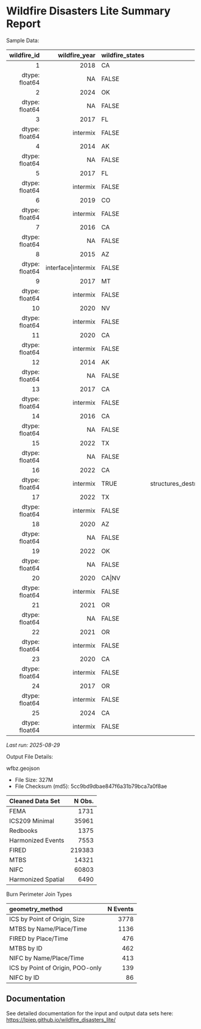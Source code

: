 # Wildfire Disasters Lite Summary Report


Sample Data:

| wildfire_id | wildfire_year | wildfire_states | wildfire_area | wildfire_complex | wildfire_complex_names | wildfire_total_fatalities | wildfire_max_civil_fatalities | wildfire_civil_fatalities | wildfire_civil_injuries | wildfire_total_injuries | wildfire_civil_evacuation | wildfire_total_evacuation | wildfire_struct_destroyed | wildfire_struct_threatened | wildfire_cost | wildfire_community_intersect | wildfire_max_pop_den | wildfire_buffered_avg_pop_den | wildfire_wui | wildfire_fema_dec | wildfire_disaster_criteria_met | wildfire_ignition_date | wildfire_containment_date | wildfire_ignition_date_max | wildfire_containment_date_max | wildfire_fema_dec_date | wildfire_poo_lat | wildfire_poo_lon | geometry_src | geometry_method | redbook_id | ics_id | fired_id | mtbs_id | fema_id |
|---:|---:|:---|---:|:---|:---|---:|---:|---:|---:|---:|---:|---:|---:|---:|---:|:---|---:|:---|:---|:---|:---|:---|:---|:---|:---|:---|---:|---:|:---|:---|:---|:---|:---|:---|:---|
| 1 | 2018 | CA | 146.200893 | FALSE | DONNELL | NA | NA | NA | 0 | 6 | NA | NA | 135 | NA | NA | TRUE | 610.2583 | 0 0.074335 |  |  |  |  |  |  |  |  |  |  |  |  |  |  |  |  |  |
| dtype: float64 | NA | FALSE | structures_destroyed | 2018-08-01 | 2018-10-31 | 2018-08-01 | 2018-10-31 | NA | 38.34877 | -119.92940 | MTBS | MTBS by ID | 801 | 2018_001702_DONNELL | NA | CA3834911992920180801 | NA |  |  |  |  |  |  |  |  |  |  |  |  |  |  |  |  |  |  |
| 2 | 2024 | OK | 19.105698 | FALSE | 57 | NA | NA | NA | 0 | 2 | NA | NA | 1 | 1720 | NA | TRUE | 3383.0684 | 0 4.128573 |  |  |  |  |  |  |  |  |  |  |  |  |  |  |  |  |  |
| dtype: float64 | NA | FALSE | structures_destroyed | 2024-04-06 | NA | 2024-04-06 | NA | NA | 36.19250 | -99.50333 | MTBS | MTBS by ID | NA | 2024_240450_57 | NA | OK3619309950320240406 | NA |  |  |  |  |  |  |  |  |  |  |  |  |  |  |  |  |  |  |
| 3 | 2017 | FL | 2.921101 | FALSE | GARFIELD RD | NA | NA | NA | NA | NA | NA | NA | 19 | NA | NA | TRUE | 830.2966 | 0 5.473117 |  |  |  |  |  |  |  |  |  |  |  |  |  |  |  |  |  |
| dtype: float64 | intermix | FALSE | structures_destroyed | 2017-03-22 | NA | 2017-03-22 | NA | NA | 30.42750 | -82.02333 | MTBS | MTBS by ID | NA | 2017_070202_GARFIELD ROAD | NA | FL3042808202320170322 | NA |  |  |  |  |  |  |  |  |  |  |  |  |  |  |  |  |  |  |
| 4 | 2014 | AK | 6.714350 | FALSE | TYONEK | NA | NA | NA | NA | NA | NA | NA | 5 | 0 | 4.00e+06 | TRUE | 1612.9251 | 0 0.056244 |  |  |  |  |  |  |  |  |  |  |  |  |  |  |  |  |  |
| dtype: float64 | NA | FALSE | structures_destroyed | 2014-05-19 | NA | 2014-05-19 | NA | NA | 61.09932 | -151.12863 | MTBS | MTBS by ID | NA | 2014_401138_TYONEK | NA | AK6109915112920140519 | NA |  |  |  |  |  |  |  |  |  |  |  |  |  |  |  |  |  |  |
| 5 | 2017 | FL | 26.204585 | FALSE | 30TH AVE | NA | NA | NA | 1 | 1 | 7000 | 7000 | 4 | 0 | 0.00e+00 | TRUE | 21915.9193 | 0 116.334668 |  |  |  |  |  |  |  |  |  |  |  |  |  |  |  |  |  |
| dtype: float64 | intermix | FALSE | structures_destroyed | 2017-04-20 | NA | 2017-04-20 | NA | NA | 44.39167 | -115.51306 | MTBS | MTBS by ID | NA | 2017_170178_30TH AVE | NA | FL2618808154420170420 | NA |  |  |  |  |  |  |  |  |  |  |  |  |  |  |  |  |  |  |
| 6 | 2019 | CO | 9.151442 | FALSE | G18 | NA | NA | NA | NA | NA | 50 | 50 | 4 | NA | NA | TRUE | 1706.2723 | 0 2.737135 |  |  |  |  |  |  |  |  |  |  |  |  |  |  |  |  |  |
| dtype: float64 | intermix | FALSE | structures_destroyed | 2019-10-27 | NA | 2019-10-27 | NA | NA | 37.08167 | -105.94222 | MTBS | MTBS by ID | NA | 2019_1713_G18 | NA | CO3708210594220191027 | NA |  |  |  |  |  |  |  |  |  |  |  |  |  |  |  |  |  |  |
| 7 | 2016 | CA | 11.433032 | FALSE | WILLARD | NA | NA | NA | NA | NA | NA | NA | 7 | NA | NA | TRUE | 17393.0849 | 0 8.870697 |  |  |  |  |  |  |  |  |  |  |  |  |  |  |  |  |  |
| dtype: float64 | NA | FALSE | structures_destroyed | 2016-09-11 | 2016-10-12 | 2016-09-11 | 2016-10-12 | NA | 40.41444 | -120.73667 | MTBS | MTBS by ID | 568 | 2016_004695_WILLARD | NA | CA4036812080220160911 | NA |  |  |  |  |  |  |  |  |  |  |  |  |  |  |  |  |  |  |
| 8 | 2015 | AZ | 6.250412 | FALSE | KEARNY RIV | NA | NA | NA | NA | NA | NA | NA | 3 | 50 | NA | TRUE | 3026.4345 | 0 1.629369 |  |  |  |  |  |  |  |  |  |  |  |  |  |  |  |  |  |
| dtype: float64 | interface\|intermix | FALSE | structures_destroyed | 2015-06-17 | NA | 2015-06-17 | NA | NA | 33.05300 | -110.91400 | MTBS | MTBS by ID | NA | 2015_003786_KEARNY RIVER | NA | AZ3305311091420150617 | NA |  |  |  |  |  |  |  |  |  |  |  |  |  |  |  |  |  |  |
| 9 | 2017 | MT | 6.634805 | FALSE | TURTLE | NA | NA | NA | NA | NA | NA | NA | 2 | 0 | NA | TRUE | 1436.6690 | 0 0.536266 |  |  |  |  |  |  |  |  |  |  |  |  |  |  |  |  |  |
| dtype: float64 | intermix | FALSE | structures_destroyed | 2017-07-16 | NA | 2017-07-16 | NA | NA | 45.57056 | -106.33139 | MTBS | MTBS by ID | NA | 2017_017-35_TURTLE | NA | MT4557110633120170716 | NA |  |  |  |  |  |  |  |  |  |  |  |  |  |  |  |  |  |  |
| 10 | 2020 | NV | 75.963891 | FALSE | NUMBERS | NA | NA | NA | 0 | 2 | 50 | 50 | 40 | NA | NA | TRUE | 1361.8416 | 0 3.101947 |  |  |  |  |  |  |  |  |  |  |  |  |  |  |  |  |  |
| dtype: float64 | intermix | FALSE | structures_destroyed | 2020-07-06 | NA | 2020-07-07 | NA | NA | 38.84333 | -119.63861 | MTBS | MTBS by ID | NA | 2020_030406_NUMBERS | NA | NV3884311963920200707 | NA |  |  |  |  |  |  |  |  |  |  |  |  |  |  |  |  |  |  |
| 11 | 2020 | CA | 183.863534 | FALSE | LOYALTON | NA | NA | NA | NA | NA | 0 | 0 | 29 | NA | NA | TRUE | 35103.2479 | 0 25.641512 |  |  |  |  |  |  |  |  |  |  |  |  |  |  |  |  |  |
| dtype: float64 | intermix | FALSE | structures_destroyed | 2020-08-14 | 2020-08-30 | 2020-08-14 | 2020-08-30 | NA | 39.68143 | -120.17130 | MTBS | MTBS by ID | 960 | 2020_001600_LOYALTON | NA | CA3968112017120200814 | NA |  |  |  |  |  |  |  |  |  |  |  |  |  |  |  |  |  |  |
| 12 | 2014 | AK | 779.853002 | FALSE | FUNNY RIV | NA | NA | NA | 0 | 4 | NA | NA | 4 | 0 | 1.30e+07 | TRUE | 12981.8287 | 0 3.194937 |  |  |  |  |  |  |  |  |  |  |  |  |  |  |  |  |  |
| dtype: float64 | NA | FALSE | structures_destroyed | 2014-05-19 | NA | 2014-05-20 | NA | NA | 60.43945 | -150.96188 | MTBS | MTBS by ID | NA | 2014_403140_FUNNY RIVER | NA | AK6043915096220140520 | NA |  |  |  |  |  |  |  |  |  |  |  |  |  |  |  |  |  |  |
| 13 | 2017 | CA | 118.405687 | FALSE | ALAMO | 0 | 0 | 0 | NA | NA | NA | NA | 14 | 0 | 2.00e+07 | TRUE | 21529.8905 | 0 41.649703 |  |  |  |  |  |  |  |  |  |  |  |  |  |  |  |  |  |
| dtype: float64 | intermix | FALSE | structures_destroyed | 2017-07-06 | 2017-07-18 | 2017-07-06 | 2017-07-18 | NA | 30.57444 | -82.32333 | MTBS | MTBS by ID | 632 | 2017_007624_ALAMO | NA | CA3502012029920170706 | NA |  |  |  |  |  |  |  |  |  |  |  |  |  |  |  |  |  |  |
| 14 | 2016 | CA | 27.726980 | FALSE | MINERAL | NA | NA | NA | NA | NA | NA | NA | 1 | NA | NA | TRUE | 6719.9704 | 0 4.609312 |  |  |  |  |  |  |  |  |  |  |  |  |  |  |  |  |  |
| dtype: float64 | NA | FALSE | structures_destroyed | 2016-08-09 | NA | 2016-08-09 | NA | NA | 36.08889 | -120.52167 | MTBS | MTBS by ID | NA | 2016_011358_MINERAL | NA | CA3608912052220160809 | NA |  |  |  |  |  |  |  |  |  |  |  |  |  |  |  |  |  |  |
| 15 | 2022 | TX | 13.360132 | FALSE | 3 OAKS | NA | NA | NA | NA | NA | NA | NA | 3 | NA | NA | TRUE | 1674.7811 | 0 1.335844 |  |  |  |  |  |  |  |  |  |  |  |  |  |  |  |  |  |
| dtype: float64 | NA | FALSE | structures_destroyed | 2022-03-14 | NA | 2022-03-14 | NA | NA | 31.38765 | -98.36158 | MTBS | MTBS by ID | NA | 2022_221627_3 OAKS | NA | TX3138809836220220314 | NA |  |  |  |  |  |  |  |  |  |  |  |  |  |  |  |  |  |  |
| 16 | 2022 | CA | 78.495953 | FALSE | OAK | NA | NA | NA | NA | NA | NA | NA | 127 | NA | NA | TRUE | 2854.8085 | 0 4.25225 |  |  |  |  |  |  |  |  |  |  |  |  |  |  |  |  |  |
| dtype: float64 | intermix | TRUE | structures_destroyed\|fema_fmag_declaration | 2022-07-22 | 2022-09-02 | 2022-07-22 | 2022-09-02 | 2022-07-23 | 37.54871 | -119.92077 | MTBS | MTBS by ID | 1073 | 2022_016149_OAK | NA | CA3754911992120220722 | FM-5445-CA |  |  |  |  |  |  |  |  |  |  |  |  |  |  |  |  |  |  |
| 17 | 2022 | TX | 152.386230 | FALSE | CANADIAN RIV BTM | NA | NA | NA | NA | NA | NA | NA | 20 | 127 | 0.00e+00 | TRUE | 2687.8431 | 0 0.941322 |  |  |  |  |  |  |  |  |  |  |  |  |  |  |  |  |  |
| dtype: float64 | intermix | FALSE | structures_destroyed | 2022-03-29 | NA | 2022-03-29 | NA | NA | 35.74500 | -100.54300 | MTBS | MTBS by ID | NA | 2022_222207_CANADIAN RIVER BOTTOM | NA | TX3574610054320220329 | NA |  |  |  |  |  |  |  |  |  |  |  |  |  |  |  |  |  |  |
| 18 | 2020 | AZ | 54.115531 | FALSE | SEARS | NA | NA | NA | NA | NA | 50 | 50 | 9 | NA | 2.00e+06 | TRUE | 3571.1882 | 0 14.285993 |  |  |  |  |  |  |  |  |  |  |  |  |  |  |  |  |  |
| dtype: float64 | NA | FALSE | structures_destroyed | 2020-09-25 | NA | 2020-09-25 | NA | NA | 33.88522 | -111.81590 | MTBS | MTBS by ID | NA | 2020_002852_SEARS | NA | AZ3388511181620200925 | NA |  |  |  |  |  |  |  |  |  |  |  |  |  |  |  |  |  |  |
| 19 | 2022 | OK | 12.053531 | FALSE | KERNS RNCH | NA | NA | NA | 1 | 1 | NA | NA | 10 | 3 | NA | TRUE | 804.0258 | 0 0.872314 |  |  |  |  |  |  |  |  |  |  |  |  |  |  |  |  |  |
| dtype: float64 | NA | FALSE | structures_destroyed | 2022-09-26 | NA | 2022-09-26 | NA | NA | 34.32833 | -95.15111 | MTBS | MTBS by ID | NA | 2022_221181_KERNS RANCH FIRE | NA | OK3432809515120220926 | NA |  |  |  |  |  |  |  |  |  |  |  |  |  |  |  |  |  |  |
| 20 | 2020 | CA\|NV | 339.579780 | FALSE | W-5 COLD SPGS | NA | NA | NA | 0 | 2 | NA | NA | 1 | 0 | 1.15e+07 | TRUE | 572.9274 | 0 0.042798 |  |  |  |  |  |  |  |  |  |  |  |  |  |  |  |  |  |
| dtype: float64 | intermix | FALSE | structures_destroyed | 2020-08-18 | NA | 2020-08-18 | NA | NA | 41.02865 | -120.28133 | MTBS | MTBS by ID | NA | 2020_004727_W-5 COLD SPRINGS | NA | CA4102912028120200818 | NA |  |  |  |  |  |  |  |  |  |  |  |  |  |  |  |  |  |  |
| 21 | 2021 | OR | 93.276191 | FALSE | ELBOW CRK | NA | NA | NA | 0 | 8 | 30 | 30 | 4 | 0 | NA | TRUE | 372.1843 | 0 0.049134 |  |  |  |  |  |  |  |  |  |  |  |  |  |  |  |  |  |
| dtype: float64 | NA | FALSE | structures_destroyed | 2021-07-15 | NA | 2021-07-15 | NA | NA | 45.86778 | -117.63028 | MTBS | MTBS by ID | NA | 2021_745_ELBOW CREEK | NA | OR4586811763020210715 | NA |  |  |  |  |  |  |  |  |  |  |  |  |  |  |  |  |  |  |
| 22 | 2021 | OR | 1670.562733 | FALSE | BOOTLEG | NA | NA | NA | 0 | 20 | 236 | 236 | 247 | 0 | 1.10e+08 | TRUE | 565.3223 | 0 0.196424 |  |  |  |  |  |  |  |  |  |  |  |  |  |  |  |  |  |
| dtype: float64 | intermix | FALSE | structures_destroyed | 2021-07-06 | NA | 2021-07-06 | NA | NA | 42.61591 | -121.42090 | MTBS | MTBS by ID | NA | 2021_210321_BOOTLEG | NA | OR4261612142120210706 | NA |  |  |  |  |  |  |  |  |  |  |  |  |  |  |  |  |  |  |
| 23 | 2020 | CA | 8.256832 | FALSE | POND | NA | NA | NA | NA | NA | 411 | 411 | 13 | 200 | 8.00e+06 | TRUE | 11818.0855 | 0 6.61884 |  |  |  |  |  |  |  |  |  |  |  |  |  |  |  |  |  |
| dtype: float64 | intermix | FALSE | structures_destroyed | 2020-08-01 | 2020-08-09 | 2020-08-01 | 2020-08-09 | NA | 35.41634 | -120.45571 | MTBS | MTBS by ID | 909 | 2020_009866_POND | NA | CA3541612045620200801 | NA |  |  |  |  |  |  |  |  |  |  |  |  |  |  |  |  |  |  |
| 24 | 2017 | OR | 787.395247 | FALSE | CHETCO BAR | NA | NA | NA | 0 | 5 | 5122 | 5122 | 24 | 0 | 7.20e+07 | TRUE | 4660.8501 | 0 3.191236 |  |  |  |  |  |  |  |  |  |  |  |  |  |  |  |  |  |
| dtype: float64 | intermix | FALSE | structures_destroyed | 2017-07-12 | NA | 2017-07-12 | NA | NA | 42.29667 | -123.95361 | MTBS | MTBS by ID | NA | 2017_000326_CHETCO BAR | NA | OR4229712395420170712 | NA |  |  |  |  |  |  |  |  |  |  |  |  |  |  |  |  |  |  |
| 25 | 2024 | CA | 64.079217 | FALSE | POST | NA | NA | NA | 1 | 1 | 1200 | 1200 | 2 | 10 | 2.00e+07 | TRUE | 3751.2883 | 0 2.094244 |  |  |  |  |  |  |  |  |  |  |  |  |  |  |  |  |  |
| dtype: float64 | intermix | FALSE | structures_destroyed | 2024-06-15 | NA | 2024-06-15 | NA | NA | 34.80285 | -118.87760 | MTBS | MTBS by ID | NA | 2024_205253_POST | NA | CA3480311887820240615 | NA |  |  |  |  |  |  |  |  |  |  |  |  |  |  |  |  |  |  |

*Last run: 2025-08-29*

Output File Details:

wfbz.geojson

- File Size: 327M
- File Checksum (md5): 5cc9bd9dbae847f6a31b79bca7a0f8ae

| Cleaned Data Set   | N Obs. |
|:-------------------|-------:|
| FEMA               |   1731 |
| ICS209 Minimal     |  35961 |
| Redbooks           |   1375 |
| Harmonized Events  |   7553 |
| FIRED              | 219383 |
| MTBS               |  14321 |
| NIFC               |  60803 |
| Harmonized Spatial |   6490 |

Burn Perimeter Join Types

| geometry_method                  | N Events |
|:---------------------------------|---------:|
| ICS by Point of Origin, Size     |     3778 |
| MTBS by Name/Place/Time          |     1136 |
| FIRED by Place/Time              |      476 |
| MTBS by ID                       |      462 |
| NIFC by Name/Place/Time          |      413 |
| ICS by Point of Origin, POO-only |      139 |
| NIFC by ID                       |       86 |

## Documentation

See detailed documentation for the input and output data sets here:
<https://lpiep.github.io/wildfire_disasters_lite/>
